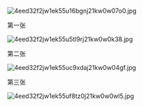 
![4eed32f2jw1ek55u16bgnj21kw0w07o0.jpg](https://image.bmqy.net/upload/c8ae05c610d73be9f71f65b72251d1c6.jpg)


第一张


![4eed32f2jw1ek55u5tl9rj21kw0w0k38.jpg](https://image.bmqy.net/upload/0fecc7f5ed0929a48f7f4b2fb46769d3.jpg)


第二张


![4eed32f2jw1ek55uc9xdaj21kw0w04gf.jpg](https://image.bmqy.net/upload/507ec79aced7da1d0875be885fde5b07.jpg)


第三张


![4eed32f2jw1ek55uf8tz0j21kw0w0wl5.jpg](https://image.bmqy.net/upload/3e3c88634fdcb1688aeed77ccdc50a44.jpg)


